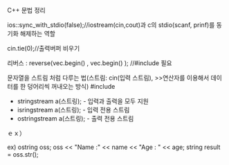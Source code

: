 C++ 문법 정리


ios::sync_with_stdio(false);//iostream(cin,cout)과 c의 stdio(scanf, prinf)를 동기화 해제하는 역할
 
cin.tie(0);//출력버퍼 비우기

리버스 : reverse(vec.begin() , vec.begin() ); //#include <algorithm>필요 

문자열을 스트림 처럼 다루는 법(스트림: cin(입력 스트림), >>연산자를 이용해서 데이터를 한 덩어리씩 꺼내오는 방식)
#include<sstream>
- stringstream a(스트링); - 입력과 출력을 모두 지원
- isringstream a(스트링); - 입력 전용 스트림
- ostringstream a(스트링); - 출력 전용 스트림


ｅｘ）


ex) ostring oss;
    oss << "Name :" << name << "Age : " << age;
    string result = oss.str();
